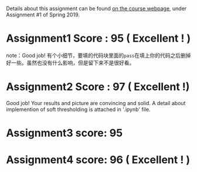 Details about this assignment can be found [on the course webpage](http://cs231n.github.io/), under Assignment #1 of Spring 2019.

# Assignment1 Score : 95 ( Excellent ! ) 
note：Good job! 有个小细节，要填的代码块里面的```pass```在填上你的代码之后删掉好一些。虽然也没有什么影响，但是留下来不是很好看。

# Assignment2 Score : 97 ( Excellent !)

Good job! Your results and picture are convincing and solid. A detail about implemention of soft thresholding is attached in '.ipynb' file.

 # Assignment3 score: 95
 
 # Assignment4 score: 96 ( Excellent ! )